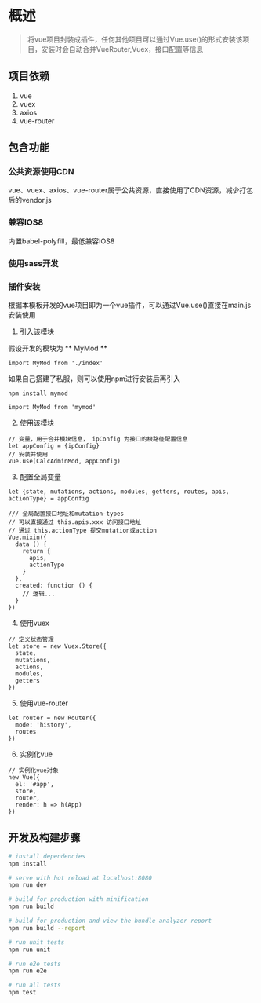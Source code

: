 # 概述

> 将vue项目封装成插件，任何其他项目可以通过Vue.use()的形式安装该项目，安装时会自动合并VueRouter,Vuex，接口配置等信息

## 项目依赖

1. vue
2. vuex
3. axios
4. vue-router

## 包含功能
### 公共资源使用CDN
vue、vuex、axios、vue-router属于公共资源，直接使用了CDN资源，减少打包后的vendor.js

### 兼容IOS8
内置babel-polyfill，最低兼容IOS8

### 使用sass开发

### 插件安装
根据本模板开发的vue项目即为一个vue插件，可以通过Vue.use()直接在main.js安装使用

1. 引入该模块

假设开发的模块为 ** MyMod **

```
import MyMod from './index'
```
如果自己搭建了私服，则可以使用npm进行安装后再引入
```
npm install mymod

import MyMod from 'mymod'
```

2. 使用该模块
```
// 变量，用于合并模块信息， ipConfig 为接口的根路径配置信息
let appConfig = {ipConfig}
// 安装并使用
Vue.use(CalcAdminMod, appConfig)
```

3. 配置全局变量
```
let {state, mutations, actions, modules, getters, routes, apis, actionType} = appConfig

/// 全局配置接口地址和mutation-types
// 可以直接通过 this.apis.xxx 访问接口地址
// 通过 this.actionType 提交mutation或action
Vue.mixin({
  data () {
    return {
      apis,
      actionType
    }
  },
  created: function () {
    // 逻辑...
  }
})
```
4. 使用vuex
```
// 定义状态管理
let store = new Vuex.Store({
  state,
  mutations,
  actions,
  modules,
  getters
})

```
5. 使用vue-router
```
let router = new Router({
  mode: 'history',
  routes
})
```
6. 实例化vue
```
// 实例化vue对象
new Vue({
  el: '#app',
  store,
  router,
  render: h => h(App)
})
```


## 开发及构建步骤

``` bash
# install dependencies
npm install

# serve with hot reload at localhost:8080
npm run dev

# build for production with minification
npm run build

# build for production and view the bundle analyzer report
npm run build --report

# run unit tests
npm run unit

# run e2e tests
npm run e2e

# run all tests
npm test
```
